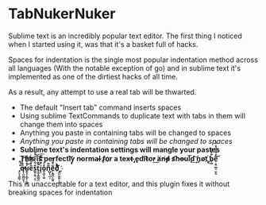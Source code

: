 # TabNukerNuker

Sublime text is an incredibly popular text editor. The first thing I noticed when I started using it,
was that it's a basket full of hacks.

Spaces for indentation is the single most popular indentation method across all languages (With the
notable exception of go) and in sublime text it's implemented as one of the dirtiest hacks of all time.

As a result, any attempt to use a real tab will be thwarted.

* The default "Insert tab" command inserts spaces
* Using sublime TextCommands to duplicate text with tabs in them will change them into spaces
* Anything you paste in containing tabs will be changed to spaces
* *Anything you paste in containing tabs will be changed to spaces*
* **Sublime text's indentation settings will mangle your pastes**
* **This is perfectl͝y̡ n̵orma̶l̵ ̢f̷o҉r a text̶ ̡e̢di͘͡͡t͏̵o̕r ͘͟a̸͟n̸̨d̸̶ s̷͡ho̶ul̨͞d͢ ͝n̡o̸t҉̢͢ ́͘b͎̤̆̓̽ͧȇ̠͙͖̼̻͉̫̦̱ͣ̉͐̅̔͗̉̀͜ ̡̫̝̹̳̲͎̊́͌q̶͓̤͚̻̤̩͎̈̄͊̒̽̕͡ṷ̖̟̦̻̟̜͍͇̓̽ͤ̋̔̐͜ê̓ͪ̆ͭͥ͏̶̫̱̺s̲̱̦̱͉͙̫̐͋ͨͤ̅͐ͩ͜͢t̨̛̰͙͇̲̮̤͒̂i̢̠͐̐͆̿ͫ͟͞o̱̘̻͓̼͍ͤͦ͘n͂͌͟͏̮͎̘̲̜ĕ̹̝̳̪͎͇̱ͦ͊ͧ̂d̨͋͒ͨ̃ͮ̀҉̠̪̤̫͈̱̝͙̞**

This is unacceptable for a text editor, and this plugin fixes it without breaking spaces for indentation
